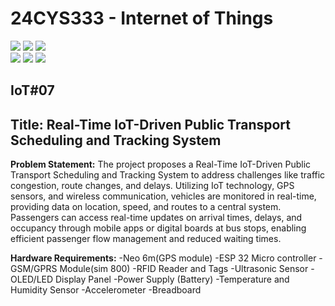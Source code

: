 # 24CYS333 - Internet of Things
![](https://img.shields.io/badge/Batch-22CYS-lightgreen) ![](https://img.shields.io/badge/UG-blue) ![](https://img.shields.io/badge/Subject-IoT-blue)
<br/>
![](https://img.shields.io/badge/Lecture-2-orange) ![](https://img.shields.io/badge/Practical-3-orange) ![](https://img.shields.io/badge/Credits-3-orange) <br/>

## IoT#07

## Title: Real-Time IoT-Driven Public Transport Scheduling and Tracking System

**Problem Statement:** The project proposes a Real-Time IoT-Driven Public Transport Scheduling and Tracking System to address challenges like traffic congestion, route changes, and delays. Utilizing IoT technology, GPS sensors, and wireless communication, vehicles are monitored in real-time, providing data on location, speed, and routes to a central system. Passengers can access real-time updates on arrival times, delays, and occupancy through mobile apps or digital boards at bus stops, enabling efficient passenger flow management and reduced waiting times.

**Hardware Requirements:** 
-Neo 6m(GPS module)
-ESP 32 Micro controller
-GSM/GPRS Module(sim 800)
-RFID Reader and Tags
-Ultrasonic Sensor
-OLED/LED Display Panel
-Power Supply (Battery)
-Temperature and Humidity Sensor
-Accelerometer
-Breadboard
